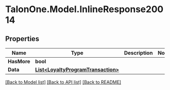 # TalonOne.Model.InlineResponse20014
## Properties

Name | Type | Description | Notes
------------ | ------------- | ------------- | -------------
**HasMore** | **bool** |  | 
**Data** | [**List&lt;LoyaltyProgramTransaction&gt;**](LoyaltyProgramTransaction.md) |  | 

[[Back to Model list]](../README.md#documentation-for-models) [[Back to API list]](../README.md#documentation-for-api-endpoints) [[Back to README]](../README.md)

